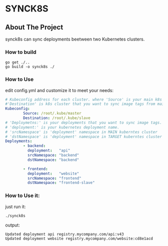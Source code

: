 # SYNCK8S
## About The Project
synck8s can sync deployments beetween two Kubernetes clusters.   
### How to build
```
go get ./..
go build -o synck8s ./
```
### How to Use
edit config.yml and customize it to meet your needs:   
```yaml
# Kubeconfig address for each cluster. where 'Source' is your main k8s cluster and
#'Destination' is k8s cluster that you want to sync image tags from main cluster.' 
Kubeconfig:
        Source: /root/.kube/master
        Destination: /root/.kube/slave
# 'Deploymetns:' is your deployments that you want to sync image tags.
# 'deployment:' is your kubernetes deployment name.
# 'srcNamespace' is 'deployment' namespace in MAIN kuberntes cluster
# 'dstNamespace' is 'deployment' namespace in TARGET kuberntes cluster
Deployments:
        - backend:
          deployment:   "api"
          srcNamespace: "backend"
          dstNamespace: "backend"

        - frontend:
          deployment:   "website"
          srcNamespace: "frontend"
          dstNamespace: "frontend-slave"
```

### How to Use it:
just run it:   
```
./synck8s
```
output:   
```
Updated deployment api registry.mycompany.com/api:v43
Updated deployment website registry.mycompany.com/website:cd8e1acd

```
